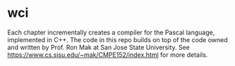 # wci

Each chapter incrementally creates a compiler for the Pascal language, implemented in C++.
The code in this repo builds on top of the code owned and written by Prof. Ron Mak at San Jose State University.
See https://www.cs.sjsu.edu/~mak/CMPE152/index.html for more details.
